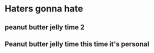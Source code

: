 # Haters gonna hate

## peanut butter jelly time 2

## Peanut butter jelly time this time it's personal